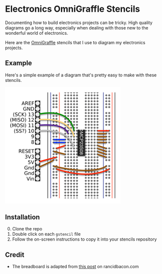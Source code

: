 Electronics OmniGraffle Stencils
================================

Documenting how to build electronics projects can be tricky. High quality diagrams go a long way, especially when dealing with those new to the wonderful world of electronics.

Here are the [OmniGraffle](https://www.omnigroup.com/omnigraffle) stencils that I use to diagram my electronics projects.

## Example

Here's a simple example of a diagram that's pretty easy to make with these stencils.

<img src="https://github.com/mimming/electronics-omnigraffle-stencils/raw/master/example.png" style="max-width: 75%;">

## Installation

0. Clone the repo
0. Double click on each `gstencil` file
0. Follow the on-screen instructions to copy it into your stencils repository

## Credit

- The breadboard is adapted from [this post](http://code.rancidbacon.com/ElectronicBreadboardTemplates) on rancidbacon.com

